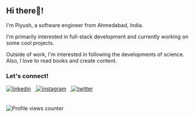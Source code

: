 ## Hi there👋!  

I'm Piyush, a software engineer from Ahmedabad, India.

I'm primarily interested in full-stack development and currently working on some cool projects. 

Outside of work, I'm interested in following the developments of science. Also, I love to read books and create content.

### Let's connect!
<a href="https://linkedin.com/in/piyush-bhagchandani" target="_blank">
<img src="https://img.shields.io/badge/linkedin-%231E77B5.svg?&style=for-the-badge&logo=linkedin&logoColor=white" alt="linkedin" style="margin: 0 10px 5px 0;" />
</a>
<a href="https://instagram.com/piyushstacks" target="_blank">
<img src="https://img.shields.io/badge/instagram-%23000000.svg?&style=for-the-badge&logo=instagram&logoColor=white" alt="instagram" style="margin: 0 10px 5px 0;" />
</a>
<a href="https://twitter.com/PiyushStacks" target="_blank">
<img src="https://img.shields.io/badge/twitter-%2300acee.svg?&style=for-the-badge&logo=twitter&logoColor=white" alt="twitter" style="margin: 0 10px 5px 0;" />
</a>
<br/>  
<br/>

![Profile views counter](https://komarev.com/ghpvc/?username=PiyushStacksCode&&style=flat-square)  
